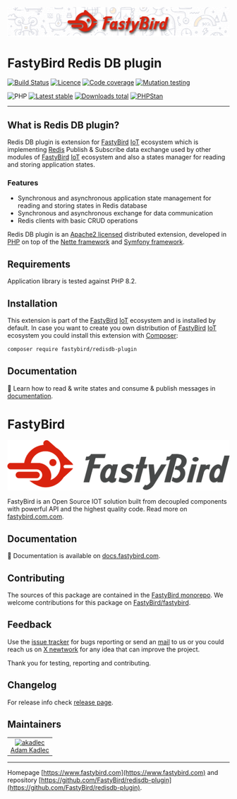 <p align="center">
	<img src="https://github.com/fastybird/.github/blob/main/assets/repo_title.png?raw=true" alt="FastyBird"/>
</p>

# FastyBird Redis DB plugin

[![Build Status](https://img.shields.io/github/actions/workflow/status/FastyBird/redisdb-plugin/ci.yaml?style=flat-square)](https://github.com/FastyBird/redisdb-plugin/actions)
[![Licence](https://img.shields.io/github/license/FastyBird/redisdb-plugin?style=flat-square)](https://github.com/FastyBird/redisdb-plugin/blob/main/LICENSE.md)
[![Code coverage](https://img.shields.io/coverallsCoverage/github/FastyBird/redisdb-plugin?style=flat-square)](https://coveralls.io/r/FastyBird/redisdb-plugin)
[![Mutation testing](https://img.shields.io/endpoint?style=flat-square&url=https%3A%2F%2Fbadge-api.stryker-mutator.io%2Fgithub.com%2FFastyBird%2Fredisdb-plugin%2Fmain)](https://dashboard.stryker-mutator.io/reports/github.com/FastyBird/redisdb-plugin/main)

![PHP](https://badgen.net/packagist/php/FastyBird/redisdb-plugin?cache=300&style=flat-square)
[![Latest stable](https://badgen.net/packagist/v/FastyBird/redisdb-plugin/latest?cache=300&style=flat-square)](https://packagist.org/packages/FastyBird/redisdb-plugin)
[![Downloads total](https://badgen.net/packagist/dt/FastyBird/redisdb-plugin?cache=300&style=flat-square)](https://packagist.org/packages/FastyBird/redisdb-plugin)
[![PHPStan](https://img.shields.io/badge/PHPStan-enabled-brightgreen.svg?style=flat-square)](https://github.com/phpstan/phpstan)

***

## What is Redis DB plugin?

Redis DB plugin is extension for [FastyBird](https://www.fastybird.com) [IoT](https://en.wikipedia.org/wiki/Internet_of_things) ecosystem
which is implementing [Redis](https://redis.io) Publish & Subscribe data exchange used by other modules of [FastyBird](https://www.fastybird.com) [IoT](https://en.wikipedia.org/wiki/Internet_of_things)
ecosystem and also a states manager for reading and storing application states.

### Features

- Synchronous and asynchronous application state management for reading and storing states in Redis database
- Synchronous and asynchronous exchange for data communication
- Redis clients with basic CRUD operations

Redis DB plugin is an [Apache2 licensed](http://www.apache.org/licenses/LICENSE-2.0) distributed extension, developed
in [PHP](https://www.php.net) on top of the [Nette framework](https://nette.org) and [Symfony framework](https://symfony.com).

## Requirements

Application library is tested against PHP 8.2.

## Installation

This extension is part of the [FastyBird](https://www.fastybird.com) [IoT](https://en.wikipedia.org/wiki/Internet_of_things) ecosystem and is installed by default.
In case you want to create you own distribution of [FastyBird](https://www.fastybird.com) [IoT](https://en.wikipedia.org/wiki/Internet_of_things) ecosystem you could install this extension with  [Composer](http://getcomposer.org/):

```sh
composer require fastybird/redisdb-plugin
```

## Documentation

:book: Learn how to read & write states and consume & publish messages in [documentation](https://github.com/FastyBird/redisdb-plugin/wiki).

# FastyBird

<p align="center">
	<img src="https://github.com/fastybird/.github/blob/main/assets/fastybird_row.svg?raw=true" alt="FastyBird"/>
</p>

FastyBird is an Open Source IOT solution built from decoupled components with powerful API and the highest quality code. Read more on [fastybird.com.com](https://www.fastybird.com).

## Documentation

:book: Documentation is available on [docs.fastybird.com](https://docs.fastybird.com).

## Contributing

The sources of this package are contained in the [FastyBird monorepo](https://github.com/FastyBird/fastybird). We welcome
contributions for this package on [FastyBird/fastybird](https://github.com/FastyBird/).

## Feedback

Use the [issue tracker](https://github.com/FastyBird/fastybird/issues) for bugs reporting or send an [mail](mailto:code@fastybird.com)
to us or you could reach us on [X newtwork](https://x.com/fastybird) for any idea that can improve the project.

Thank you for testing, reporting and contributing.

## Changelog

For release info check [release page](https://github.com/FastyBird/fastybird/releases).

## Maintainers

<table>
	<tbody>
		<tr>
			<td align="center">
				<a href="https://github.com/akadlec">
					<img alt="akadlec" width="80" height="80" src="https://avatars3.githubusercontent.com/u/1866672?s=460&amp;v=4" />
				</a>
				<br>
				<a href="https://github.com/akadlec">Adam Kadlec</a>
			</td>
		</tr>
	</tbody>
</table>

***
Homepage [https://www.fastybird.com](https://www.fastybird.com) and
repository [https://github.com/FastyBird/redisdb-plugin](https://github.com/FastyBird/redisdb-plugin).
